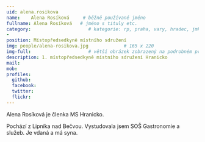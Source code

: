 ```yaml
---
uid: alena.rosikova
name:    Alena Rosíková     # běžně používané jméno
fullname: Alena Rosíková   # jméno s tituly etc.
category:                     # kategorie: rp, praha, vary, hradec, jmk, senat
- 
position: Místopředsedkyně místního sdružení
img: people/alena-rosikova.jpg             # 165 x 220
img-full:                     # větší obrázek zobrazený na podrobném profilu
description: 1. místopředsedkyně místního sdružení Hranicko             # kratký popis, max 160 znaků
mail: 
mob: 
profiles:
  github:
  facebook: 
  twitter:         
  flickr: 
---
```

Alena Rosíková je členka MS Hranicko.

Pochází z Lipníka nad Bečvou. Vystudovala jsem SOŠ Gastronomie a služeb. Je vdaná a má syna.
